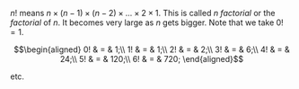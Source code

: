 $n!$ means $n\times (n-1)\times (n-2)\times \dots \times 2 \times 1$.
This is called $n$ *factorial* or the *factorial* of $n$. It becomes
very large as $n$ gets bigger. Note that we take $0!=1$.

$$\begin{aligned}
  0! & = & 1;\\
  1! & = & 1;\\
  2! & = & 2;\\
  3! & = & 6;\\
  4! & = & 24;\\
  5! & = & 120;\\
  6! & = & 720;
  \end{aligned}$$

etc.
